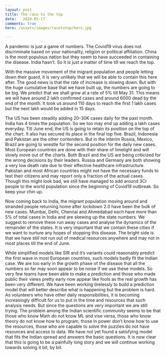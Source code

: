 ```yaml
---
layout: post
title: The race to the top
date:   2020-05-17
comments: true
hero: /assets/images/racetotop/hero.jpg

---
```


A pandemic is just a game of numbers. The Covid19 virus does not discriminate based on your nationality, religion or political affiliation. China is the most populous nation but they seem to have succeeded in containing the disease. India hasn’t. So it is just a matter of time till we reach the top. 

With the massive movement of the migrant population and people letting down their guard, it is very unlikely that we will be able to contain this here after. The good news is that the rate of increase is slowing down. But with the huge cumulative base that we have built up, the numbers are going to be big. We predict that we shall grow at a rate of 5% till May 31. This means we will have around 2 lakh confirmed cases and around 6000 dead by the end of the month. It took us around 110 days to reach the first 1 lakh cases but the next lakh would be added in 15 days. 

The US has been steadily adding 20-30K cases daily for the past month. India has 4 times the population. So we too may end up adding a lakh cases everyday. Till June end, the US is going to retain its position on the top of the chart. It also has secured its place in the final top five. Brazil, Indonesia and Pakistan are the other contenders. But in the interim Russia, Mexico, Brazil are going to wrestle for the second position for the daily new cases. Most European countries are done with their share of limelight and will slowly move out of the charts. Both Brazil and the US are being criticized for the wrong decisions by their leaders. Russia and Germany are both showing a very low death rate due to their effective healthcare infrastructure. Pakistan and most African countries might not have the necessary funds to test their citizens and may report only a fraction of the actual cases. Though this might look bad, we still have managed to add around 3Cr people to the world population since the beginning of Covid19 outbreak. So keep your chin up.

Now coming back to India, the migrant population moving around and stranded people returning home after lockdown 2.0 have been the bulk of new cases. Mumbai, Delhi, Chennai and Ahmedabad each have more than 5% of total cases in India and are skewing up the state numbers. We suggest to remove these run away cases and analyse the dynamics of the remainder of the states. It is very important that we contain these cities if we want to nurture any hopes of stopping this disease. The bright side is that we have still not run out of medical resources anywhere and may not in most places till the end of June.

While simplified models like SIR and it’s variants could reasonably predict the first wave in most European countries, such models badly fit the Indian case. We are too early in the growth phase of the disease that all the numbers so far may soon appear to be noise if we use these models. So very few teams have been able to make a prediction and those who made public their views pretty early now appear like fools as the real growth has been very different. We have been working tirelessly to build a prediction model that will better describe what is happening but the problem is hard. As volunteers who have other daily responsibilities, it is becoming increasingly difficult for us to put in the time and resources that such analysis needs. But since the questions are very important we are still trying. The problem among the Indian scientific community seems to be that those who know Math do not know ML and vise versa, those who know theory do not know how to program, those in power don’t know how to use the resources, those who are capable to solve the puzzles do not have resources and access to data. We have not yet found a satisfying model that fits the Indian spread and answers the basic questions. It is now clear that this is going to be a painfully long story and we will continue working towards solving it bit, by bit.
